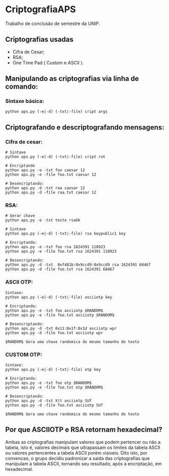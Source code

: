 # CriptografiaAPS
Trabalho de conclusão de semestre da UNIP.

## Criptografias usadas
- Cifra de Cesar;
- RSA;
- One Time Pad ( Custom e ASCII ).

## Manipulando as criptografias via linha de comando:
### Sintaxe básica:
```
python aps.py (-e|-d) (-txt|-file) cript args
```

## Criptografando e descriptografando mensagens:
### Cifra de cesar:
```
# Sintaxe
python aps.py (-e|-d) (-txt|-file) cript rot

# Encriptando
python aps.py -e -txt foo caesar 12
python aps.py -e -file foo.txt caesar 12

# Desencriptando:
python aps.py -d -txt raa caesar 12
python aps.py -d -file raa.txt caesar 12
```

### RSA:
```
# Gerar chave
python aps.py -e -txt teste rsaGk

# Sintaxe
python aps.py (-e|-d) (-txt|-file) rsa keypublic1 key

# Encriptando:
python aps.py -e -txt foo rsa 1624391 110923
python aps.py -e -file foo.txt rsa 1624391 110923

# Desencriptando:
python aps.py -d -txt  0xf481b:0x9ccd9:0x9ccd9 rsa 1624391 68467
python aps.py -d -file foo.txt rsa 1624391 68467
```

### ASCII OTP:
```
Sintaxe:
python aps.py (-e|-d) (-txt|-file) asciiotp key

# Encriptando:
python aps.py -e -txt foo asciiotp $RANDOM$
python aps.py -e -file foo.txt asciiotp $RANDOM$

# Desencriptando:
python aps.py -d -txt 0x11:0x1f:0x1d asciiotp wpr
python aps.py -d -file foo.txt asciiotp wpr

$RANDOM$ Gera uma chave randomica do mesmo tamanho do texto
```

### CUSTOM OTP:
```
Sintaxe:
python aps.py (-e|-d) (-txt|-file) otp key

# Encriptando:
python aps.py -e -txt foo otp $RANDOM$
python aps.py -e -file foo.txt otp $RANDOM$

# Desencriptando:
python aps.py -d -txt X)t asciiotp SUf
python aps.py -d -file foo.txt asciiotp SUf

$RANDOM$ Gera uma chave randomica do mesmo tamanho do texto
```

## Por que ASCIIOTP e RSA retornam hexadecimal?
Ambas as criptografias manipulam valores que podem pertencer ou não a tabela,
isto é, valores decimais que ultrapassam os limites da tabela ASCII ou valores
pertencentes a tabela ASCII porém visiveis. Dito isto, por 
convencao, o grupo decidiu padronizar a saida das criptografias que manipulam 
a tabela ASCII, tornando seu resultado, após a encriptação, em hexadecimal.




